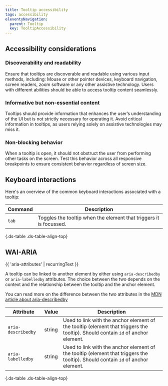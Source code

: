```yaml
---
title: Tooltip accessibility
tags: accessibility
eleventyNavigation:
  parent: Tooltip
  key: TooltipAccessibility
---
```

<section>

## Accessibility considerations

### Discoverability and readability
Ensure that tooltips are discoverable and readable using various input methods, including:
Mouse or other pointer devices, keyboard navigation, screen readers, zoom software or any other assistive technology.
Users with different abilities should be able to access tooltip content seamlessly.

### Informative but non-essential content
Tooltips should provide information that enhances the user’s understanding of the UI but is not strictly necessary for operating it.
Avoid critical information in tooltips, as users relying solely on assistive technologies may miss it.

### Non-blocking behavior
When a tooltip is open, it should not obstruct the user from performing other tasks on the screen.
Test this behavior across all responsive breakpoints to ensure consistent behavior regardless of screen size.

</section>

<section>

## Keyboard interactions

Here's an overview of the common keyboard interactions associated with a tooltip:

<div class="ds-table-wrapper">

|Command|Description|
|-|-|
|`tab`|Toggles the tooltip when the element that triggers it is focussed.|

{.ds-table .ds-table-align-top}

</div>

</section>

<section>


## WAI-ARIA

{{ 'aria-attributes' | recurringText }}

A tooltip can be linked to another element by either using `aria-describedby` or `aria-labelledby` attributes. The choice between the two depends on the context and the relationship between the tooltip and the anchor element.

You can read  more on the difference between the two attributes in the [MDN article about aria-describedby](https://developer.mozilla.org/en-US/docs/Web/Accessibility/ARIA/Attributes/aria-describedby#:~:text=The%20aria%2Ddescribedby%20attribute%20is%20very%20similar%20to%20the)

<div class="ds-table-wrapper">

|Attribute | Value | Description | 
|-|-|-|
|`aria-describedby`|string|Used to link with the anchor element of the tooltip (element that triggers the tooltip). Should contain `id` of anchor element.|
|`aria-labelledby`|string|Used to link with the anchor element of the tooltip (element that triggers the tooltip). Should contain `id` of anchor element.|

{.ds-table .ds-table-align-top}

</div>

</section>
